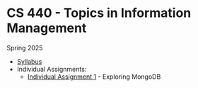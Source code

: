 # CS 440 - Topics in Information Management

Spring 2025

* [Syllabus](SYLLABUS.md)
* Individual Assignments:
  * [Individual Assignment 1](I_ASSIGN1.md) - Exploring MongoDB

